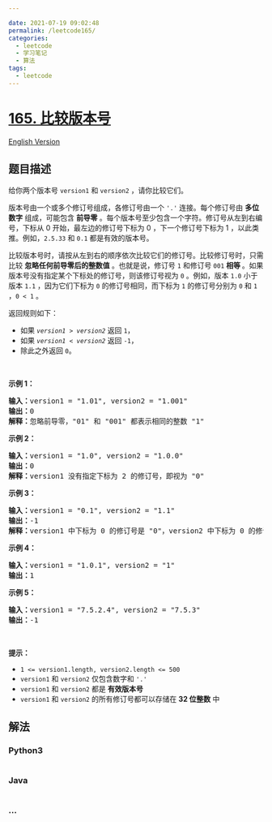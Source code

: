 ```yaml
---

date: 2021-07-19 09:02:48
permalink: /leetcode165/
categories:
  - leetcode
  - 学习笔记
  - 算法  
tags:
  - leetcode
---
```

# [165. 比较版本号](https://leetcode-cn.com/problems/compare-version-numbers)

[English Version](https://github.com/doocs/leetcode/blob/main/solution/0100-0199/0165.Compare%20Version%20Numbers/README_EN.md)

## 题目描述

<!-- 这里写题目描述 -->

<p>给你两个版本号 <code>version1</code> 和 <code>version2</code> ，请你比较它们。</p>

<p>版本号由一个或多个修订号组成，各修订号由一个 <code>'.'</code> 连接。每个修订号由 <strong>多位数字</strong> 组成，可能包含 <strong>前导零</strong> 。每个版本号至少包含一个字符。修订号从左到右编号，下标从 0 开始，最左边的修订号下标为 0 ，下一个修订号下标为 1 ，以此类推。例如，<code>2.5.33</code> 和 <code>0.1</code> 都是有效的版本号。</p>

<p>比较版本号时，请按从左到右的顺序依次比较它们的修订号。比较修订号时，只需比较 <strong>忽略任何前导零后的整数值</strong> 。也就是说，修订号 <code>1</code> 和修订号 <code>001</code> <strong>相等 </strong>。如果版本号没有指定某个下标处的修订号，则该修订号视为 <code>0</code> 。例如，版本 <code>1.0</code> 小于版本 <code>1.1</code> ，因为它们下标为 <code>0</code> 的修订号相同，而下标为 <code>1</code> 的修订号分别为 <code>0</code> 和 <code>1</code> ，<code>0 < 1</code> 。</p>

<p>返回规则如下：</p>

<ul>
	<li>如果 <code><em>version1 </em>> <em>version2</em></code> 返回 <code>1</code>，</li>
	<li>如果 <code><em>version1 </em>< <em>version2</em></code> 返回 <code>-1</code>，</li>
	<li>除此之外返回 <code>0</code>。</li>
</ul>

<p> </p>

<p><strong>示例 1：</strong></p>

<pre>
<strong>输入：</strong>version1 = "1.01", version2 = "1.001"
<strong>输出：</strong>0
<strong>解释：</strong>忽略前导零，"01" 和 "001" 都表示相同的整数 "1"
</pre>

<p><strong>示例 2：</strong></p>

<pre>
<strong>输入：</strong>version1 = "1.0", version2 = "1.0.0"
<strong>输出：</strong>0
<strong>解释：</strong>version1 没有指定下标为 2 的修订号，即视为 "0"
</pre>

<p><strong>示例 3：</strong></p>

<pre>
<strong>输入：</strong>version1 = "0.1", version2 = "1.1"
<strong>输出：</strong>-1
<strong>解释：</strong>version1 中下标为 0 的修订号是 "0"，version2 中下标为 0 的修订号是 "1" 。0 < 1，所以 version1 < version2
</pre>

<p><strong>示例 4：</strong></p>

<pre>
<strong>输入：</strong>version1 = "1.0.1", version2 = "1"
<strong>输出：</strong>1
</pre>

<p><strong>示例 5：</strong></p>

<pre>
<strong>输入：</strong>version1 = "7.5.2.4", version2 = "7.5.3"
<strong>输出：</strong>-1
</pre>

<p> </p>

<p><strong>提示：</strong></p>

<ul>
	<li><code>1 <= version1.length, version2.length <= 500</code></li>
	<li><code>version1</code> 和 <code>version2</code> 仅包含数字和 <code>'.'</code></li>
	<li><code>version1</code> 和 <code>version2</code> 都是 <strong>有效版本号</strong></li>
	<li><code>version1</code> 和 <code>version2</code> 的所有修订号都可以存储在 <strong>32 位整数</strong> 中</li>
</ul>


## 解法

<!-- 这里可写通用的实现逻辑 -->

<!-- tabs:start -->

### **Python3**

<!-- 这里可写当前语言的特殊实现逻辑 -->

```python

```

### **Java**

<!-- 这里可写当前语言的特殊实现逻辑 -->

```java

```

### **...**

```

```

<!-- tabs:end -->
